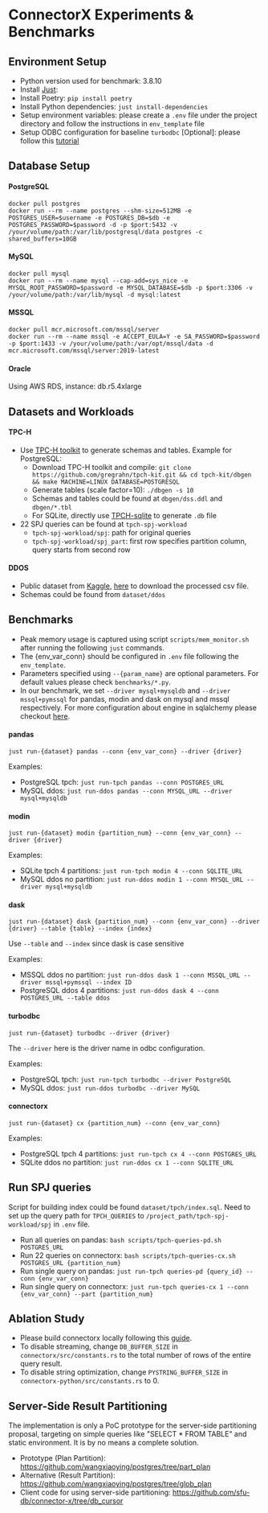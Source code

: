 # ConnectorX Experiments & Benchmarks

## Environment Setup
* Python version used for benchmark: 3.8.10
* Install [Just](https://github.com/casey/just#installation):
* Install Poetry: `pip install poetry`
* Install Python dependencies: `just install-dependencies`
* Setup environment variables: please create a `.env` file under the project directory and follow the instructions in `env_template` file
* Setup ODBC configuration for baseline `turbodbc` [Optional]: please follow this [tutorial](https://turbodbc.readthedocs.io/en/latest/pages/odbc_configuration.html)

## Database Setup

#### PostgreSQL
```
docker pull postgres
docker run --rm --name postgres --shm-size=512MB -e POSTGRES_USER=$username -e POSTGRES_DB=$db -e POSTGRES_PASSWORD=$password -d -p $port:5432 -v /your/volume/path:/var/lib/postgresql/data postgres -c shared_buffers=10GB
```

#### MySQL
```
docker pull mysql
docker run --rm --name mysql --cap-add=sys_nice -e MYSQL_ROOT_PASSWORD=$password -e MYSQL_DATABASE=$db -p $port:3306 -v /your/volume/path:/var/lib/mysql -d mysql:latest
```

#### MSSQL
```
docker pull mcr.microsoft.com/mssql/server
docker run --rm --name mssql -e ACCEPT_EULA=Y -e SA_PASSWORD=$password -p $port:1433 -v /your/volume/path:/var/opt/mssql/data -d mcr.microsoft.com/mssql/server:2019-latest
```

#### Oracle
Using AWS RDS, instance: db.r5.4xlarge

## Datasets and Workloads

#### TPC-H

* Use [TPC-H toolkit](https://github.com/gregrahn/tpch-kit) to generate schemas and tables. Example for PostgreSQL:
    * Download TPC-H toolkit and compile: `git clone https://github.com/gregrahn/tpch-kit.git && cd tpch-kit/dbgen && make MACHINE=LINUX DATABASE=POSTGRESQL`
    * Generate tables (scale factor=10): `./dbgen -s 10`
    * Schemas and tables could be found at `dbgen/dss.ddl` and `dbgen/*.tbl`
    * For SQLite, directly use [TPCH-sqlite](https://github.com/lovasoa/TPCH-sqlite) to generate `.db` file
* 22 SPJ queries can be found at `tpch-spj-workload`
   * `tpch-spj-workload/spj`: path for original queries
   * `tpch-spj-workload/spj_part`: first row specifies partition column, query starts from second row

#### DDOS

* Public dataset from [Kaggle](https://www.kaggle.com/devendra416/ddos-datasets), [here](https://www.dropbox.com/s/53w7cjcar0m5k44/ddos.tar.gz?dl=0) to download the processed csv file.
* Schemas could be found from `dataset/ddos`

## Benchmarks

* Peak memory usage is captured using script `scripts/mem_monitor.sh` after running the following `just` commands.
* The {env_var_conn} should be configured in `.env` file following the `env_template`.
* Parameters specified using `--{param_name}` are optional parameters. For default values please check `benchmarks/*.py`.
* In our benchmark, we set `--driver mysql+mysqldb` and `--driver mssql+pymssql` for pandas, modin and dask on mysql and mssql respectively. For more configuration about engine in sqlalchemy please checkout [here](https://docs.sqlalchemy.org/en/14/core/engines.html).

#### pandas

`just run-{dataset} pandas --conn {env_var_conn} --driver {driver}`

Examples:
* PostgreSQL tpch: `just run-tpch pandas --conn POSTGRES_URL`
* MySQL ddos: `just run-ddos pandas --conn MYSQL_URL --driver mysql+mysqldb`

#### modin

`just run-{dataset} modin {partition_num} --conn {env_var_conn} --driver {driver}`

Examples:

* SQLite tpch 4 partitions: `just run-tpch modin 4 --conn SQLITE_URL`
* MySQL ddos no partition: `just run-ddos modin 1 --conn MYSQL_URL --driver mysql+mysqldb`

#### dask

`just run-{dataset} dask {partition_num} --conn {env_var_conn} --driver {driver} --table {table} --index {index}`

Use `--table` and `--index` since dask is case sensitive

Examples:

* MSSQL ddos no partition: `just run-ddos dask 1 --conn MSSQL_URL --driver mssql+pymssql --index ID`
* PostgreSQL ddos 4 partitions: `just run-ddos dask 4 --conn POSTGRES_URL --table ddos`

#### turbodbc

`just run-{dataset} turbodbc --driver {driver}`

The `--driver` here is the driver name in odbc configuration.

Examples:

* PostgreSQL tpch: `just run-tpch turbodbc --driver PostgreSQL`
* MySQL ddos: `just run-ddos turbodbc --driver MySQL`

#### connectorx

`just run-{dataset} cx {partition_num} --conn {env_var_conn}`

Examples:

* PostgreSQL tpch 4 partitions: `just run-tpch cx 4 --conn POSTGRES_URL`
* SQLite ddos no partition: `just run-ddos cx 1 --conn SQLITE_URL`

## Run SPJ queries

Script for building index could be found `dataset/tpch/index.sql`. Need to set up the query path for `TPCH_QUERIES` to `/project_path/tpch-spj-workload/spj` in `.env` file.

* Run all queries on pandas: `bash scripts/tpch-queries-pd.sh POSTGRES_URL`
* Run 22 queries on connectorx: `bash scripts/tpch-queries-cx.sh POSTGRES_URL {partition_num}`
* Run single query on pandas: `just run-tpch queries-pd {query_id} --conn {env_var_conn}`
* Run single query on connectorx: `just run-tpch queries-cx 1 --conn {env_var_conn} --part {partition_num}`

## Ablation Study

* Please build connectorx locally following this [guide](https://github.com/sfu-db/connector-x/blob/main/CONTRIBUTING.md#environment-setup).
* To disable streaming, change `DB_BUFFER_SIZE` in `connectorx/src/constants.rs` to the total number of rows of the entire query result.
* To disable string optimization, change `PYSTRING_BUFFER_SIZE` in `connectorx-python/src/constants.rs` to 0.

## Server-Side Result Partitioning

The implementation is only a PoC prototype for the server-side partitioning proposal, targeting on simple queries like "SELECT * FROM TABLE" and static environment. It is by no means a complete solution.
* Prototype (Plan Partition): https://github.com/wangxiaoying/postgres/tree/part_plan
* Alternative (Result Partition): https://github.com/wangxiaoying/postgres/tree/glob_plan
* Client code for using server-side partitioning: https://github.com/sfu-db/connector-x/tree/db_cursor
